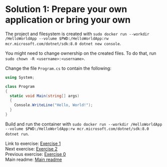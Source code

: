 # Solution 1: Prepare your own application or bring your own

The project and filesystem is created with `sudo docker run --workdir /HelloWorldApp --volume $PWD:/HelloWorldApp:rw mcr.microsoft.com/dotnet/sdk:8.0 dotnet new console`.

You might need to change ownership on the created files. To do that, run `sudo chown -R <username>:<username>`.

Change the file `Program.cs` to contain the following:

```C#
using System;

class Program
{
  static void Main(string[] args)
  {
    Console.WriteLine("Hello, World!");
  }
}
```

Build and run the container with `sudo docker run --workdir /HelloWorldApp --volume $PWD:/HelloWorldApp:rw mcr.microsoft.com/dotnet/sdk:8.0 dotnet run`.

Link to exercise: [Exercise 1](../../../exercise-1.md)  
Next exercise: [Exercise 2](../../../exercise-2.md)  
Previous exercise: [Exercise 0](../../../exercise-0.md)  
Main readme: [Main readme](../../../README.md)
